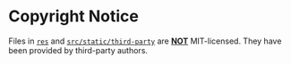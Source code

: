 # Copyright Notice

Files in [`res`](./res) and [`src/static/third-party`](./src/static/third-party) are <u>**NOT**</u> MIT-licensed.
They have been provided by third-party authors.
